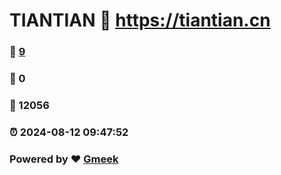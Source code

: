 # TIANTIAN :link: https://tiantian.cn 
### :page_facing_up: [9](https://tiantian.cn/tag.html) 
### :speech_balloon: 0 
### :hibiscus: 12056 
### :alarm_clock: 2024-08-12 09:47:52 
### Powered by :heart: [Gmeek](https://github.com/Meekdai/Gmeek)
